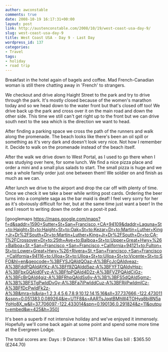 ```yaml
---
author: awconstable
comments: true
date: 2008-10-19 16:17:31+00:00
layout: post
link: http://austenconstable.com/2008/10/19/west-coast-usa-day-9/
slug: west-coast-usa-day-9
title: West Coast USA - Day 9 - Last Day
wordpress_id: 137
categories:
- Travel
tags:
- holiday
- road trip
---
```


Breakfast in the hotel again of bagels and coffee. Mad French-Canadian woman is still there chatting away in 'French' to strangers.

We checkout and drive along Haight Street to the park and try to drive through the park. It's mostly closed because of the women's marathon today and so we head down to the water front but that's closed off too! We drive back up the park and cross over it on the main road and down the other side. This time we still can't get right up to the front but we can drive south next to the sea which is the direction we want to head.

After finding a parking space we cross the path of the runners and walk along the promenade. The beach looks like there's been an oil spill or something as it's very dark and doesn't look very nice. Not how I remember it. Decide to walk on the promenade instead of the beach itself.

After the walk we drive down to West Portal, as I used to go there when I was studying over here, for some lunch. We find a nice pizza place and order a mini and a small plus salads to start. The small pizza is huge and we see a whole family order just one between them! We soldier on and finish as much as we can.

After lunch we drive to the airport and drop the car off with plenty of time. Once we check it we take a beer while writing post cards. Ordering the beer turns into a complete saga as the bar maid is deaf! I feel very sorry for her as it's obviously difficult for her, but at the same time just want a beer! In the end I resort to writing down the order on a post-it pad.

[googlemaps https://maps.google.com/maps?f=d&saddr=1590+Sutter+St+San+Francisco,+CA+94109&daddr=Laguna+St+to:Haight+St+to:Haight+St+to:Oak+St+to:Kezar+Dr+to:Martin+Luther+King+Jr+Dr%2FSouth+Dr+to:Martin+Luther+King+Jr+Dr%2FSouth+Dr+to:CA-1%2FCrossover+Dr+to:25th+Ave+to:Balboa+St+to:Upper+Great+Hwy+%26+Balboa+St,+San+Francisco,+San+Francisco,+California+94121+to:Fulton+St+to:Lower+Great+Hwy+%26+Rivera+St,+San+Francisco,+San+Francisco,+California+94116+to:Ulloa+St+to:Ulloa+St+to:Ulloa+St+to:Vicente+St+to:SFO&hl=en&geocode=%3BFYSJQAIdQOaz-A%3BFcJcQAIdveaz-A%3BFddPQAIdAYKz-A%3BFf9ZQAIdd5az-A%3BFYFTQAIdyHqz-A%3BFbxGQAId0Fyz-A%3BFfpPQAId4D2z-A%3BFVZPQAIdCiGz-A%3BFcBrQAId4giz-A%3BFRhpQAIdSs6y-A%3B%3BFS5dQAId5gmz-A%3B%3BFSTgPwIdDvGy-A%3BFa7iPwIddCuz-A%3BFRjiPwIdmlCz-A%3BFfDcPwIdFk2z-A%3B&mra=ls&via=1,2,3,4,5,6,7,8,9,10,12,14,15,16&sll=37.737666,-122.473011&sspn=0.051383,0.089264&ie=UTF8&s=AARTsJqqtBMhW4TOHyq8bj8N5aYoHo8X_w&ll=37.706097,-122.433014&spn=0.190136,0.291824&z=11&output=embed&w=425&h=350]

It's been a superb if not intensive holiday and we've enjoyed it immensely. Hopefully we'll come back again at some point and spend some more time at the Evergreen Lodge.

The total scores are:
Days : 9
Distance : 1671.8 Miles
Gas bill : $365.50 (£244.70)
